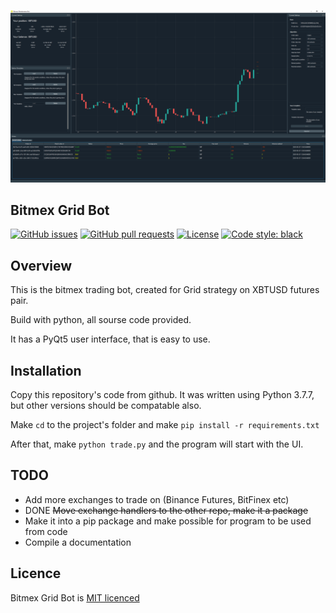 

<p align="center"><img src="assets/screenshot.png?raw=true" alt="re-frame logo"></p>

## Bitmex Grid Bot

[![GitHub issues](https://img.shields.io/github/issues-raw/LeaveMyYard/BitmexGridTrader?style=flat-square)](https://github.com/LeaveMyYard/BitmexGridTrader/issues)
[![GitHub pull requests](https://img.shields.io/github/issues-pr/LeaveMyYard/BitmexGridTrader?style=flat-square)](https://github.com/LeaveMyYard/BitmexGridTrader/pulls)
[![License](https://img.shields.io/github/license/day8/re-frame.svg?style=flat-square)](LICENSE.txt)
[![Code style: black](https://img.shields.io/badge/code%20style-black-000000.svg?style=flat-square)](https://github.com/psf/black)

## Overview

This is the bitmex trading bot, created for Grid strategy on XBTUSD futures pair.

Build with python, all sourse code provided.

It has a PyQt5 user interface, that is easy to use.

## Installation

Copy this repository's code from github. It was written using Python 3.7.7, but other versions should be compatable also.

Make `cd` to the project's folder and make `pip install -r requirements.txt`

After that, make `python trade.py` and the program will start with the UI.

<!-- ## Documentation 

The documentation is [available here](http://day8.github.io/re-frame/). -->

## TODO

* Add more exchanges to trade on (Binance Futures, BitFinex etc)
* DONE ~~Move exchange handlers to the other repo, make it a package~~
* Make it into a pip package and make possible for program to be used from code
* Compile a documentation


## Licence

Bitmex Grid Bot is [MIT licenced](LICENSE.txt)

